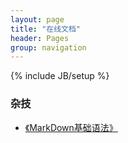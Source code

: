 ```yaml
---
layout: page
title: "在线文档"
header: Pages
group: navigation
---
```

{% include JB/setup %}


### 杂技

- [《MarkDown基础语法》](http://iwebsouls.com/2015/11/01/MarkDown/)

